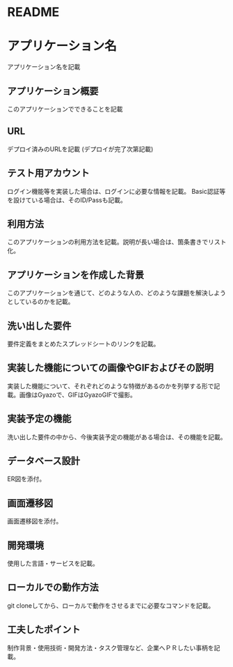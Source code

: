 # README

# アプリケーション名

アプリケーション名を記載

## アプリケーション概要

このアプリケーションでできることを記載

## URL

デプロイ済みのURLを記載 (デプロイが完了次第記載)

## テスト用アカウント

ログイン機能等を実装した場合は、ログインに必要な情報を記載。
Basic認証等を設けている場合は、そのID/Passも記載。

## 利用方法

このアプリケーションの利用方法を記載。説明が長い場合は、箇条書きでリスト化。

## アプリケーションを作成した背景

このアプリケーションを通じて、どのような人の、どのような課題を解決しようとしているのかを記載。

## 洗い出した要件

要件定義をまとめたスプレッドシートのリンクを記載。

## 実装した機能についての画像やGIFおよびその説明

実装した機能について、それぞれどのような特徴があるのかを列挙する形で記載。画像はGyazoで、GIFはGyazoGIFで撮影。

## 実装予定の機能

洗い出した要件の中から、今後実装予定の機能がある場合は、その機能を記載。

## データベース設計

ER図を添付。

## 画面遷移図

画面遷移図を添付。

## 開発環境

使用した言語・サービスを記載。

## ローカルでの動作方法

git cloneしてから、ローカルで動作をさせるまでに必要なコマンドを記載。

## 工夫したポイント

制作背景・使用技術・開発方法・タスク管理など、企業へＰＲしたい事柄を記載。

